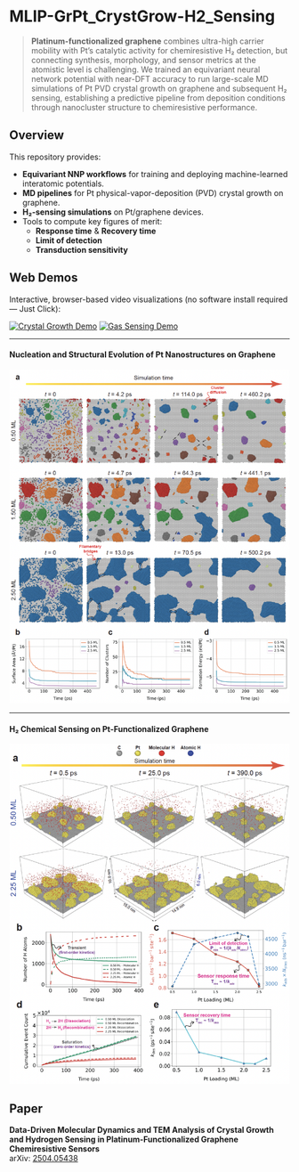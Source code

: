 # MLIP-GrPt_CrystGrow-H2_Sensing

> **Platinum-functionalized graphene** combines ultra-high carrier mobility with Pt’s catalytic activity for chemiresistive H₂ detection, but connecting synthesis, morphology, and sensor metrics at the atomistic level is challenging. We trained an equivariant neural network potential with near-DFT accuracy to run large-scale MD simulations of Pt PVD crystal growth on graphene and subsequent H₂ sensing, establishing a predictive pipeline from deposition conditions through nanocluster structure to chemiresistive performance.

## Overview
This repository provides:
- **Equivariant NNP workflows** for training and deploying machine-learned interatomic potentials.  
- **MD pipelines** for Pt physical-vapor-deposition (PVD) crystal growth on graphene.  
- **H₂-sensing simulations** on Pt/graphene devices.  
- Tools to compute key figures of merit:
  - **Response time** & **Recovery time**  
  - **Limit of detection** 
  - **Transduction sensitivity**  

## Web Demos

Interactive, browser-based video visualizations (no software install required — Just Click):

[![Crystal Growth Demo](https://img.shields.io/badge/-Crystal%20Growth%20Demo-ff69b4?style=for-the-badge)](https://akram-ibrahim.github.io/MLIP-GrPt_CrystGrow-H2_Sensing/#growth)
[![Gas Sensing Demo](https://img.shields.io/badge/-Gas%20Sensing%20Demo-ff69b4?style=for-the-badge)](https://akram-ibrahim.github.io/MLIP-GrPt_CrystGrow-H2_Sensing/#sensing)

---

#### Nucleation and Structural Evolution of Pt Nanostructures on Graphene
![Crystal Growth](images/image_1.png)

---

#### H₂ Chemical Sensing on Pt-Functionalized Graphene
![H₂ Sensing](images/image_2.png)


## Paper
**Data-Driven Molecular Dynamics and TEM Analysis of Crystal Growth and Hydrogen Sensing in Platinum-Functionalized Graphene Chemiresistive Sensors**  
arXiv: [2504.05438](https://arxiv.org/abs/2504.05438)  
